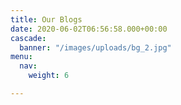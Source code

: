 ```yaml
---
title: Our Blogs
date: 2020-06-02T06:56:58.000+00:00
cascade:
  banner: "/images/uploads/bg_2.jpg"
menu:
  nav:
    weight: 6

---
```

